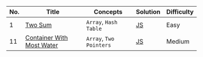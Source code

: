 | No. | Title | Concepts | Solution | Difficulty |
| --- | ----- | ------- | -------- | ---------- |
| 1 | [Two Sum](https://leetcode.com/problems/two-sum/) | `Array`, `Hash Table` | [JS](./javascript/1_Two_Sum.js) | Easy |
| 11 | [Container With Most Water](https://leetcode.com/problems/container-with-most-water/) | `Array`, `Two Pointers` | [JS](./javascript/11_Container_With_Most_Water.js) | Medium |